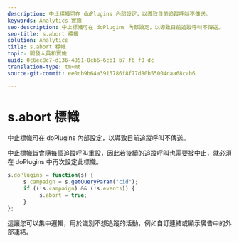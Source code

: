 ```yaml
---
description: 中止標幟可在 doPlugins 內部設定，以導致目前追蹤呼叫不傳送。
keywords: Analytics 實施
seo-description: 中止標幟可在 doPlugins 內部設定，以導致目前追蹤呼叫不傳送。
seo-title: s.abort 標幟
solution: Analytics
title: s.abort 標幟
topic: 開發人員和實施
uuid: 0c6ec8c7-d136-4851-8cb6-6cb1 b7 f6 f0 dc
translation-type: tm+mt
source-git-commit: ee0cb9b64a3915786f8f77d80b55004daa68cab6

---
```



# s.abort 標幟

中止標幟可在 doPlugins 內部設定，以導致目前追蹤呼叫不傳送。

中止標幟皆會隨每個追蹤呼叫重設，因此若後續的追蹤呼叫也需要被中止，就必須在 doPlugins 中再次設定此標幟。

```js
s.doPlugins = function(s) { 
     s.campaign = s.getQueryParam("cid"); 
     if ((!s.campaign) && (!s.events)) { 
          s.abort = true; 
     } 
};
```

這讓您可以集中邏輯，用於識別不想追蹤的活動，例如自訂連結或顯示廣告中的外部連結。
